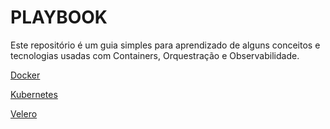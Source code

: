 # PLAYBOOK

Este repositório é um guia simples para aprendizado de alguns conceitos e tecnologias usadas com Containers, Orquestração e Observabilidade.

[Docker](./HOWTO/DOCKER/README.md)

[Kubernetes](./HOWTO/KUBERNETES/README.md)

[Velero](./HOWTO/VELERO/README.md)
